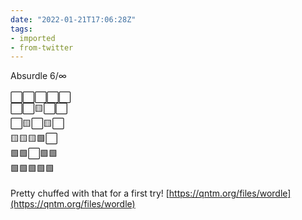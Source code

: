 ```yaml
---
date: "2022-01-21T17:06:28Z"
tags:
- imported
- from-twitter
---
```

Absurdle 6/∞\
\
⬜⬜⬜⬜⬜\
⬜⬜🟨⬜⬜\
⬜🟨⬜🟨⬜\
🟨🟨🟨🟩⬜\
🟩🟩⬜🟩🟩\
🟩🟩🟩🟩🟩\
\
Pretty chuffed with that for a first try\! [https://qntm.org/files/wordle](https://qntm.org/files/wordle)
